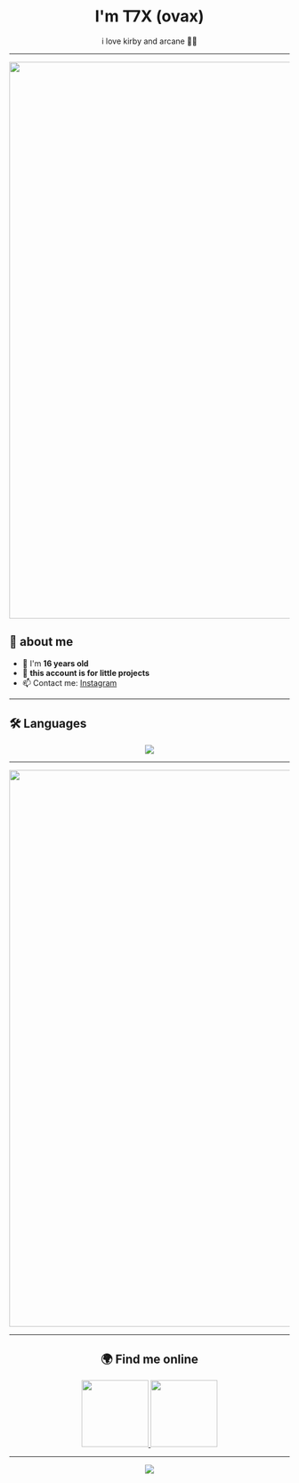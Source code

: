 <h1 align="center">I'm T7X (ovax)</h1>
<p align="center">i love kirby and arcane 🩷💜</p>

---

<p align="center">
  <img src="https://github.com/T7X-DEV/T7X-DEV/blob/main/arcx.gif"width="1000"/>
</p>

## 💜 about me
- 🎉 I'm **16 years old**
- 🌷 **this account is for little projects**
- 📫 Contact me: [Instagram](https://instagram.com/banaxou)

---

## 🛠️ Languages

<p align="center">
  <img src="https://skillicons.dev/icons?i=javascript,html,css,python"/>
</p>

---

<p align="center">
  <img src="https://i.pinimg.com/originals/6a/cd/07/6acd0780a4c693b2cf8da52b5c44b18e.gif"width="1000"/>
</p>

---

<h2 align="center">🌍 Find me online</h2>
<p align="center">
  <a href="https://instagram.com/banaxou" target="_blank">
    <img src="https://raw.githubusercontent.com/rahuldkjain/github-profile-readme-generator/master/src/images/icons/Social/instagram.svg"height="120" width="120"/>
  </a>
  <a href="https://github.com/banaxou" target="_blank">
    <img src="https://raw.githubusercontent.com/rahuldkjain/github-profile-readme-generator/master/src/images/icons/Social/github.svg"height="120" width="120"/>
  </a>
</p>

---

<p align="center">
  <img src="https://media.tenor.com/DLUGvl-t2QoAAAAi/kirby.gif"/>
</p>
